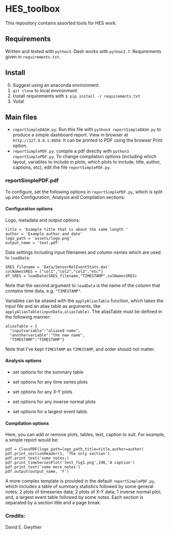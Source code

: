 # HES_toolbox
This repository contains assorted tools for HES work.

## Requirements
Written and tested with `python3`. Dash works with `python2.7`. Requirements given in `requirements.txt`.

## Install
0. Suggest using an anaconda environment.
1. `git clone` to local environment
2. Install requirements with `$ pip install -r requirements.txt`
3. Voila!

## Main files
- `reportSimpleDASH.py`: Run this file with `python3 reportSimpleDASH.py` to produce a simple dashboard report. View in browser at `http://127.0.0.1:8050`. It can be printed to PDF using the browser Print option.
- `reportSimplePDF.py`: compile a pdf directly with `python3 reportSimplePDF.py`. To change compilation options (including which layout, variables to include in plots, which plots to include, title, author, captions, etc), edit the file `reportSimplePDF.py`.

### reportSimplePDF.pdf
To configure, set the following options in `reportSimplePDF.py`, which is split up into Configuration, Analysis and Compilation sections:
#### Configuration options
Logo, metadata and output options:
```
title = 'Example title that is about the same length '
author = 'Example author and date'
logo_path = 'assets/logo.png'
output_name = 'test.pdf'
```

Data settings including input filenames and column names which are used to `loadData`:
```
SRES_filename = 'Data/SensorRelEventStats.dat'
colNamesSRES = ["col1","col2","col3","etc"]
df_SRES = loadData(SRES_filename,"TIMESTAMP",colNamesSRES)
```
Note that the second argument to `loadData` is the name of the column that contains time data, e.g. `"TIMESTAMP"`.

Variables can be aliased with the `applyAliasTable` function, which takes the input file and an alias table as arguments, like `applyAliasTable(inputData,aliasTable)`. The aliasTable must be defined in the following manner:
```
aliasTable = {
  "inputvariable":"aliased name",
  "anothervariable":"the new name",
  "TIMESTAMP":"TIMESTAMP"}
```
Note that I've kept `TIMESTAMP` as `TIMESTAMP`, and order should not matter.
#### Analysis options
- set options for the summary table

- set options for any time series plots

- set options for any X-Y plots

- set options for any inverse normal plots

- set options for a largest event table.

#### Compilation options
Here, you can add or remove plots, tables, text, caption to suit. For example, a simple report would be:
```
pdf = ClassPDF(logo_path=logo_path,title=title,author=author)
pdf.print_sectionHeader(1, 'The only section')
pdf.print_text('some notes;)
pdf.print_timeSeriesPlot('test_fig1.png',190,'A caption')
pdf.print_text('some more notes')
pdf.output(output_name, 'F')
```
A more complex template is provided in the default `reportSimplePDF.py`, which includes a table of summary statistics followed by some general notes; 2 plots of timeseries data; 2 plots of X-Y data; 1 inverse normal plot; and, a largest event table followed by some notes. Each section is separated by a section title and a page break.



### Credits:
David E. Gwyther

